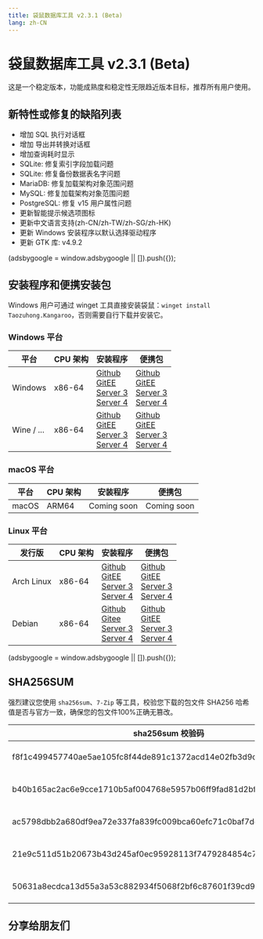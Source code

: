 ```yaml
---
title: 袋鼠数据库工具 v2.3.1 (Beta)
lang: zh-CN
---
```


# 袋鼠数据库工具 v2.3.1 (Beta)
这是一个稳定版本，功能成熟度和稳定性无限趋近版本目标，推荐所有用户使用。

## 新特性或修复的缺陷列表
- 增加 SQL 执行对话框
- 增加 导出并转换对话框
- 增加查询耗时显示
- SQLite: 修复索引字段加载问题
- SQLite: 修复备份数据表名字问题
- MariaDB: 修复加载架构对象范围问题
- MySQL: 修复加载架构对象范围问题
- PostgreSQL: 修复 v15 用户属性问题
- 更新智能提示候选项图标
- 更新中文语言支持(zh-CN/zh-TW/zh-SG/zh-HK)
- 更新 Windows 安装程序以默认选择驱动程序
- 更新 GTK 库: v4.9.2 

<div>
    <script2 type="text/javascript" async="true" src="https://pagead2.googlesyndication.com/pagead/js/adsbygoogle.js" />
    <ins class="adsbygoogle"
        style="display:block; text-align:center;"
        data-ad-layout="in-article"
        data-ad-format="fluid"
        data-ad-client="ca-pub-3975819313740938"
        data-ad-slot="6760827895"></ins>
    <script2 type="text/javascript">
        (adsbygoogle = window.adsbygoogle || []).push({});
    </script2>
</div>

## 安装程序和便携安装包
Windows 用户可通过 winget 工具直接安装袋鼠：`winget install Taozuhong.Kangaroo`，否则需要自行下载并安装它。

### Windows 平台
| 平台              | CPU 架构           | 安装程序          | 便携包             |
|-------------------|-------------------|-------------------|-------------------|
| Windows           | x86-64            |[Github](https://github.com/dbkangaroo/kangaroo/releases/download/v2.3.1.230201/kangaroo-2.3.1.230201-x86_64.exe) <br/> [GitEE](https://gitee.com/dbkangaroo/kangaroo/releases/download/v2.3.1.230201/kangaroo-2.3.1.230201-x86_64.exe) <br/> [Server 3](https://kangaroo.awaysoft.com/downloads/v2.3.1.230201/kangaroo-2.3.1.230201-x86_64.exe) <br/> [Server 4](https://d4.injdk.cn/dbkangaroo/v2.3.1.230201/kangaroo-2.3.1.230201-x86_64.exe) | [Github](https://github.com/dbkangaroo/kangaroo/releases/download/v2.3.1.230201/kangaroo-2.3.1.230201-x86_64.zip) <br/> [GitEE](https://gitee.com/dbkangaroo/kangaroo/releases/download/v2.3.1.230201/kangaroo-2.3.1.230201-x86_64.zip) <br/>[Server 3](https://kangaroo.awaysoft.com/downloads/v2.3.1.230201/kangaroo-2.3.1.230201-x86_64.zip) <br/> [Server 4](https://d4.injdk.cn/dbkangaroo/v2.3.1.230201/kangaroo-2.3.1.230201-x86_64.zip) |
| Wine / ...        | x86-64            |[Github](https://github.com/dbkangaroo/kangaroo/releases/download/v2.3.1.230201/kangaroo-2.3.1.230201-x86_64.exe) <br/> [GitEE](https://gitee.com/dbkangaroo/kangaroo/releases/download/v2.3.1.230201/kangaroo-2.3.1.230201-x86_64.exe) <br/> [Server 3](https://kangaroo.awaysoft.com/downloads/v2.3.1.230201/kangaroo-2.3.1.230201-x86_64.exe) <br/> [Server 4](https://d4.injdk.cn/dbkangaroo/v2.3.1.230201/kangaroo-2.3.1.230201-x86_64.exe) | [Github](https://github.com/dbkangaroo/kangaroo/releases/download/v2.3.1.230201/kangaroo-2.3.1.230201-x86_64.zip) <br/> [GitEE](https://gitee.com/dbkangaroo/kangaroo/releases/download/v2.3.1.230201/kangaroo-2.3.1.230201-x86_64.zip) <br/>[Server 3](https://kangaroo.awaysoft.com/downloads/v2.3.1.230201/kangaroo-2.3.1.230201-x86_64.zip) <br/> [Server 4](https://d4.injdk.cn/dbkangaroo/v2.3.1.230201/kangaroo-2.3.1.230201-x86_64.zip) |

### macOS 平台
| 平台              | CPU 架构           | 安装程序          | 便携包             |
|-------------------|-------------------|-------------------|-------------------|
| macOS             | ARM64             | Coming soon       | Coming soon       |


### Linux 平台
| 发行版            | CPU 架构           | 安装程序           | 便携包            |
|-------------------|-------------------|-------------------|-------------------|
| Arch Linux        | x86-64            | [Github](https://github.com/dbkangaroo/kangaroo/releases/download/v2.3.1.230201/kangaroo-2.3.1.230201-1-x86_64.pkg.tar.zst) <br/> [GitEE](https://gitee.com/dbkangaroo/kangaroo/releases/download/v2.3.1.230201/kangaroo-2.3.1.230201-1-x86_64.pkg.tar.zst) <br/>[Server 3](https://kangaroo.awaysoft.com/downloads/v2.3.1.230201/kangaroo-2.3.1.230201-1-x86_64.pkg.tar.zst) <br/> [Server 4](https://d4.injdk.cn/dbkangaroo/v2.3.1.230201/kangaroo-2.3.1.230201-1-x86_64.pkg.tar.zst) | [Github](https://github.com/dbkangaroo/kangaroo/releases/download/v2.3.1.230201/kangaroo-2.3.1.230201-x86_64.tar.zst) <br/> [GitEE](https://gitee.com/dbkangaroo/kangaroo/releases/download/v2.3.1.230201/kangaroo-2.3.1.230201-x86_64.tar.zst) <br/>[Server 3](https://kangaroo.awaysoft.com/downloads/v2.3.1.230201/kangaroo-2.3.1.230201-x86_64.tar.zst) <br/> [Server 4](https://d4.injdk.cn/dbkangaroo/v2.3.1.230201/kangaroo-2.3.1.230201-x86_64.tar.zst) |
| Debian            | x86-64            | [Github](https://github.com/dbkangaroo/kangaroo/releases/download/v2.3.1.230201/kangaroo-2.3.1.230201-x86_64.deb) <br/>[Gitee](https://gitee.com/dbkangaroo/kangaroo/releases/download/v2.3.1.230201/kangaroo-2.3.1.230201-x86_64.deb) <br/>[Server 3](https://kangaroo.awaysoft.com/downloads/v2.3.1.230201/kangaroo-2.3.1.230201-x86_64.deb) <br/>[Server 4](https://d4.injdk.cn/dbkangaroo/v2.3.1.230201/kangaroo-2.3.1.230201-x86_64.deb) | [Github](https://github.com/dbkangaroo/kangaroo/releases/download/v2.3.1.230201/kangaroo-2.3.1.230201-x86_64.tar.zst) <br/>[GitEE](https://gitee.com/dbkangaroo/kangaroo/releases/download/v2.3.1.230201/kangaroo-2.3.1.230201-x86_64.tar.zst) <br/>[Server 3](https://kangaroo.awaysoft.com/downloads/v2.3.1.230201/kangaroo-2.3.1.230201-x86_64.tar.zst) <br/>[Server 4](https://d4.injdk.cn/dbkangaroo/v2.3.1.230201/kangaroo-2.3.1.230201-x86_64.tar.zst) |


<div>
    <script2 type="text/javascript" async="true" src="https://pagead2.googlesyndication.com/pagead/js/adsbygoogle.js" />
    <ins class="adsbygoogle"
        style="display:block; text-align:center;"
        data-ad-layout="in-article"
        data-ad-format="fluid"
        data-ad-client="ca-pub-3975819313740938"
        data-ad-slot="6760827895"></ins>
    <script2 type="text/javascript">
        (adsbygoogle = window.adsbygoogle || []).push({});
    </script2>
</div>

## SHA256SUM
强烈建议您使用 `sha256sum`、`7-Zip` 等工具，校验您下载的包文件 SHA256 哈希值是否与官方一致，确保您的包文件100%正确无篡改。

| sha256sum 校验码                             | 袋鼠安装包文件名  |
|---------------------------------------------|------------------|
| f8f1c499457740ae5ae105fc8f44de891c1372acd14e02fb3d9cd243322eef62 | kangaroo-2.3.1.230201-x86_64.exe           |
| b40b165ac2ac6e9cce1710b5af004768e5957b06ff9fad81d2bfe7643ea12168 | kangaroo-2.3.1.230201-x86_64.deb           |
| ac5798dbb2a680df9ea72e337fa839fc009bca60efc71c0baf7decddad3ae68a | kangaroo-2.3.1.230201-1-x86_64.pkg.tar.zst |
| 21e9c511d51b20673b43d245af0ec95928113f7479284854c7422bd463f26992 | kangaroo-2.3.1.230201-x86_64.tar.zst       |
| 50631a8ecdca13d55a3a53c882934f5068f2bf6c87601f39cd94dd50fd98a2d8 | kangaroo-2.3.1.230201-x86_64.zip           |

## 分享给朋友们
<social-share :networks="['wechat', 'qq', 'weibo', 'douban', 'facebook', 'twitter', 'telegram', 'line', 'skype', 'linkedin']" />
